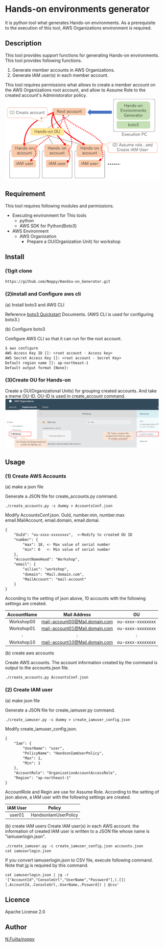 # Hands-on environments generator
It is python tool what generates Hands-on environments. As a prerequisite to the execution of this tool, AWS Organizations environment is required.
## Description
This tool provides support functions for generating Hands-on environments. This tool provides following functions.
1. Generate member accounts in AWS Organizations.
1. Generate IAM user(s) in each member account.

This tool requires permissions what allows to create a member account on the AWS Organizations root account, and allow to  Assume Role to the created account's Administorator policy.
![Overview](Documents/Readme-overview.png)
## Requirement
This tool requires following modules and permissions.
- Executing environment for This tools
    - python
    - AWS SDK for Python(Boto3)
- AWS Environment
    - AWS Organization
        - Prepare a OU(Organization Unit) for workshop
## Install
### (1)git clone
```
https://github.com/Noppy/Handso-on_Generator.git
```
### (2)install and Configure aws cli
(a) Install boto3 and AWS CLI

Reference [boto3 Quickstart](https://boto3.amazonaws.com/v1/documentation/api/latest/guide/quickstart.html) Documents. (AWS CLI is used for configuring boto3.)

(b) Configure boto3

Configure AWS CLI so that it can run for the root account.
```
$ aws configure
AWS Access Key ID []: <root account - Access key>
AWS Secret Access Key []: <root account - Secret Key>
Default region name []: ap-northeast-1
Default output format [None]: 
```
### (3)Create OU for Hands-on
Create a OU(Organizational Units) for grouping created accounts. And take a meme OU-ID. OU-ID is used in create_account command.
![Create OU](Documents/Readme-OU.png)
## Usage
### (1) Create AWS Accounts
(a) make a json file

Generate a JSON file for create_accounts.py command.
```
./create_accounts.py -s dummy > AccountsConf.json
```
Modify AccountsConf.json. OuId, number.min, number.max email.MailAccount, email.domain, email.domai.
```
{
    "OuId": "ou-xxxx-xxxxxxxx",  <-Modify to created OU ID
    "number": {
        "max": 10, <- Max value of serial number
        "min": 0   <- Min value of serial number
    }, 
    "AccountNameHead": "Workshop",
    "email": {
        "ailias": "workshop", 
        "domain": "Mail.domain.com",　 
        "MailAccount": "mail-account"
    }
}
```
According to the setting of json above, 10 accounts with the following settings are created.

| AccountName | Mail Address | OU           | 
|:-----------:|:------------:|:------------:|
|Workshop00|mail-account00@Mail.domain.com|ou-xxxx-xxxxxxxx|
|Workshop01|mail-account01@Mail.domain.com|ou-xxxx-xxxxxxxx|
|:|:|:|
|Workshop10|mail-account10@Mail.domain.com|ou-xxxx-xxxxxxxx|

(b) create aws accounts

Create AWS accounts. The account information created by the command is output to the accounts.json file.
```
./create_accounts.py AccountsConf.json
```

### (2) Create IAM user
(a) make json file

Generate a JSON file for create_iamuser.py command.
```
./create_iamuser.py -s dummy > create_iamuser_config.json
```
Modify create_iamuser_config.json. 
```
{
    "Iam": {
        "UserName": "user", 
        "PolicyName": "HandsonIamUserPolicy", 
        "Max": 1, 
        "Min": 1
    }, 
    "AccountRole": "OrganizationAccountAccessRole", 
    "Region": "ap-northeast-1"
}
```
AccountRole and Regin are use for Assume Role. 
According to the setting of json above, a IAM user with the following settings are created.

| IAM User    | Policy       | 
|:-----------:|:------------:|
|user01|HandsonIamUserPolicy|

(b) create IAM users
Create IAM user(s) in each AWS account. the information of created IAM user is written to a JSON file whose name is "iamuserlogin.json".
```
./create_iamuser.py -c create_iamuser_config.json accounts.json
cat iamuserlogin.json
```

If you convert iamuserlogin.json to CSV file, execute following command. Note that [jq](https://stedolan.github.io/jq/) is required by this command.
```
cat iamuserlogin.json | jq -r '["AccountId","ConsoleUrl","UserName","Password"],(.[]|[.AccountId,.ConsoleUrl,.UserName,.Pssword]) | @csv' 
```
## Licence
Apache License 2.0
## Author
[N.Fujita/noppy](https://github.com/Noppy)